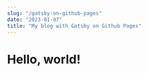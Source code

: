 ```yaml
---
slug: "/gatsby-on-github-pages"
date: "2023-01-07"
title: "My blog with Gatsby on Github Pages"
---
```


# Hello, world!